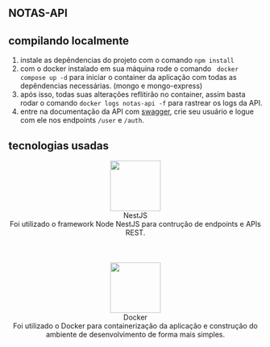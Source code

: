 ## NOTAS-API

## compilando localmente

1) instale as depêndencias do projeto com o comando ``` npm install ```
2) com o docker instalado em sua máquina rode o comando ``` docker compose up -d``` para iniciar o container da aplicação com todas as depêndencias necessárias. (mongo e mongo-express)
3) após isso, todas suas alterações reflitirão no container, assim basta rodar o comando ``` docker logs notas-api -f ``` para rastrear os logs da API.
4) entre na documentação da API com [swagger](http://localhost:8080/swagger), crie seu usuário e logue com ele nos endpoints ```/user``` e ```/auth```.


## tecnologias usadas

<div align="center"> 
  <img src="https://cdn.jsdelivr.net/gh/devicons/devicon@latest/icons/nestjs/nestjs-original.svg" width=100 heigth=100 />
  <div>NestJS</div>
  <div>Foi utilizado o framework Node NestJS para contrução de endpoints e APIs REST.</div>
</div>

<br/>
<br/>
<br/>

<div align="center"> 
  <img src="https://cdn.jsdelivr.net/gh/devicons/devicon@latest/icons/docker/docker-original.svg" width=100 heigth=100 />
  <div>Docker</div>
  <div>Foi utilizado o Docker para containerização da aplicação e construção do ambiente de desenvolvimento de forma mais simples.</div>
</div>

